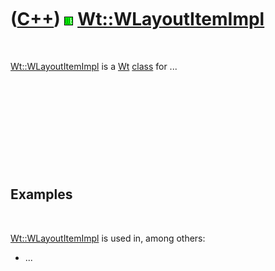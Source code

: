 



 

 

 

 

 

([C++](Cpp.htm)) ![Wt](PicWt.png) [Wt::WLayoutItemImpl](CppWLayoutItemImpl.htm)
===============================================================================

 

[Wt::WLayoutItemImpl](CppWLayoutItemImpl.htm) is a [Wt](CppWt.htm)
[class](CppClass.htm) for ...

 

 

 

 

 

Examples
--------

 

[Wt::WLayoutItemImpl](CppWLayoutItemImpl.htm) is used in, among others:

-   ...

 

 

 

 

 





 



